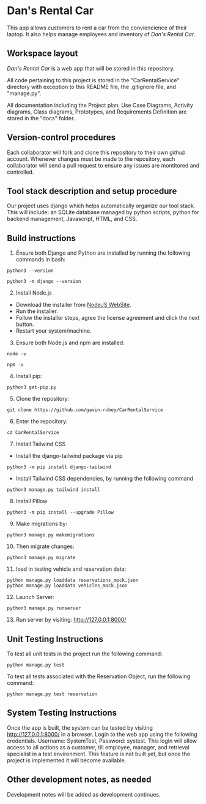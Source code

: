 # Dan's Rental Car

This app allows customers to rent a car from the conviencience of their laptop. It also helps manage employees and inventory of *Dan's Rental Car*.

## Workspace layout

*Dan's Rental Car* is a web app that will be stored in this repository. 

All code pertaining to this project is stored in the "CarRentalService" directory with exception to this README file, the .gitignore file, and "manage.py".

All documentation including the Project plan, Use Case Diagrams, Activity diagrams, Class diagrams, Prototypes, and Requirements Definition are stored in the "docs" folder.

## Version-control procedures

Each collaborator will fork and clone this repository to their own *github* account. Whenever changes must be made to the repository, each collaborator will send a pull request to ensure any issues are montitored and controlled. 

## Tool stack description and setup procedure

Our project uses django which helps automatically organize our tool stack. This will include: an SQLite database managed by python scripts, python for backend management, Javascript, HTML, and CSS. 

## Build instructions

1. Ensure both Django and Python are installed by running the following commands in bash: 
```terminal
python3 --version 
```
```
python3 -m django --version
```
2. Install Node.js
  * Download the installer from [NodeJS WebSite](https://nodejs.org/en).
  * Run the installer.
  * Follow the installer steps, agree the license agreement and click the next button.
  * Restart your system/machine.
3. Ensure both Node.js and npm are installed:
```
node -v
```
```
npm -v
```
4. Install pip:
```
python3 get-pip.py
```
5. Clone the repository: 
```
git clone https://github.com/gavin-robey/CarRentalService
```
6. Enter the repository: 
```
cd CarRentalService
```
7. Install Tailwind CSS 
  * Install the django-tailwind package via pip
  ```
  python3 -m pip install django-tailwind
  ```
  * Install Tailwind CSS dependencies, by running the following command
  ```
  python3 manage.py tailwind install
  ```
8. Install Pillow
```
python3 -m pip install --upgrade Pillow
``` 
9. Make migrations by: 
```
python3 manage.py makemigrations
```
10. Then migrate changes: 
```
python3 manage.py migrate
```
11.  load in testing vehicle and reservation data:
```
python manage.py loaddata reservations_mock.json
python manage.py loaddata vehicles_mock.json
```
12. Launch Server: 
```
python3 manage.py runserver
```
13. Run server by visiting: http://127.0.0.1:8000/ 


## Unit Testing Instructions

To test all unit tests in the project run the following command:

```
python manage.py test
```

To test all tests associated with the Reservation Object, run the following command:

```
python manage.py test reservation

```

## System Testing Instructions

Once the app is built, the system can be tested by visiting http://127.0.0.1:8000/ in a browser. Login to the web app using the following credentials. Username: SystemTest, Password: systest. This login will allow access to all actions as a customer, till employee, manager, and retrieval specialist in a test environment. This feature is not built yet, but once the project is implemented it will become available. 

## Other development notes, as needed

Development notes will be added as development continues.
